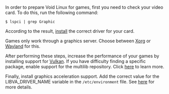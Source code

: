 In order to prepare Void Linux for games, first you need to check your video
card. To do this, run the following command:

```
$ lspci | grep Graphic
```

According to the result,
[install](https://docs.voidlinux.org/config/graphical-session/xorg.html#video-drivers)
the correct driver for your card.

Games only work through a graphics server. Choose between
[Xorg](./src/config/graphical-session/xorg.md) or
[Wayland](./src/config/graphical-session/wayland.md) for this.

After performing these steps, increase the performance of your games by
installing support for
[Vulkan](https://docs.voidlinux.org/config/graphical-session/graphics-drivers/intel.html#vulkan).
If you have difficulty finding a specific package, enable support for the
multilib repository. Click [here](./src/xbps/repositories/official/multilib.md)
to learn more.

Finally, install graphics acceleration support. Add the correct value for the
LIBVA_DRIVER_NAME variable in the `/etc/environment` file. See
[here](https://docs.voidlinux.org/config/graphical-session/graphics-drivers/intel.html#video-acceleration)
for more details.
